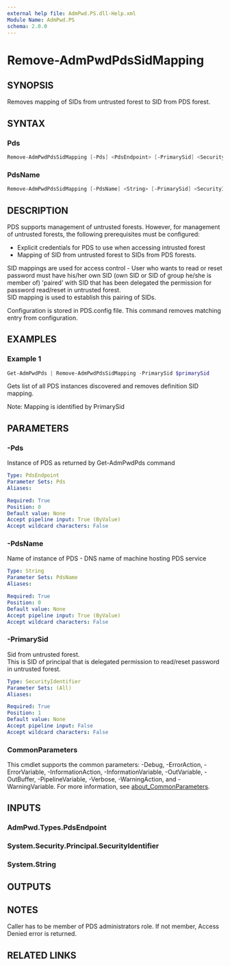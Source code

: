 ```yaml
---
external help file: AdmPwd.PS.dll-Help.xml
Module Name: AdmPwd.PS
schema: 2.0.0
---
```


# Remove-AdmPwdPdsSidMapping

## SYNOPSIS
Removes mapping of SIDs from untrusted forest to SID from PDS forest.

## SYNTAX

### Pds
```powershell
Remove-AdmPwdPdsSidMapping [-Pds] <PdsEndpoint> [-PrimarySid] <SecurityIdentifier> [<CommonParameters>]
```

### PdsName
```powershell
Remove-AdmPwdPdsSidMapping [-PdsName] <String> [-PrimarySid] <SecurityIdentifier> [<CommonParameters>]
```

## DESCRIPTION
PDS supports management of untrusted forests.
However, for management of untrusted forests, the following prerequisites must be configured:

- Explicit credentials for PDS to use when accessing intrusted forest
- Mapping of SID from untrusted forest to SIDs from PDS forests.

SID mappings are used for access control - User who wants to read or reset password must have his/her own SID (own SID or SID of group he/she is member of) 'paired' with SID that has been delegated the permission for password read/reset in untrusted forest.  
SID mapping is used to establish this pairing of SIDs.

Configuration is stored in PDS.config file. This command removes matching entry from configuration.

## EXAMPLES

### Example 1
```powershell
Get-AdmPwdPds | Remove-AdmPwdPdsSidMapping -PrimarySid $primarySid
```

Gets list of all PDS instances discovered and removes definition SID mapping.

Note: Mapping is identified by PrimarySid

## PARAMETERS

### -Pds
Instance of PDS as returned by Get-AdmPwdPds command

```yaml
Type: PdsEndpoint
Parameter Sets: Pds
Aliases:

Required: True
Position: 0
Default value: None
Accept pipeline input: True (ByValue)
Accept wildcard characters: False
```

### -PdsName
Name of instance of PDS  - DNS name of machine hosting PDS service

```yaml
Type: String
Parameter Sets: PdsName
Aliases:

Required: True
Position: 0
Default value: None
Accept pipeline input: True (ByValue)
Accept wildcard characters: False
```

### -PrimarySid
Sid from untrusted forest.  
This is SID of principal that is delegated permission to read/reset password in untrusted forest.

```yaml
Type: SecurityIdentifier
Parameter Sets: (All)
Aliases:

Required: True
Position: 1
Default value: None
Accept pipeline input: False
Accept wildcard characters: False
```

### CommonParameters
This cmdlet supports the common parameters: -Debug, -ErrorAction, -ErrorVariable, -InformationAction, -InformationVariable, -OutVariable, -OutBuffer, -PipelineVariable, -Verbose, -WarningAction, and -WarningVariable. For more information, see [about_CommonParameters](http://go.microsoft.com/fwlink/?LinkID=113216).

## INPUTS

### AdmPwd.Types.PdsEndpoint
### System.Security.Principal.SecurityIdentifier
### System.String
## OUTPUTS

## NOTES
Caller has to be member of PDS administrators role. If not member, Access Denied error is returned.

## RELATED LINKS
